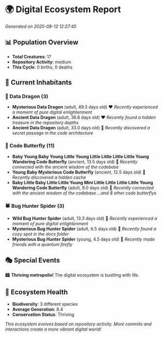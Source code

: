 # 🌍 Digital Ecosystem Report
*Generated on 2025-08-12 12:27:45*

## 📊 Population Overview
- **Total Creatures**: 17
- **Repository Activity**: medium
- **This Cycle**: 0 births, 0 deaths

## 👥 Current Inhabitants

### 🐉 Data Dragon (3)
- **Mysterious Data Dragon** (adult, 49.3 days old) ❤️
  *Recently experienced a moment of pure digital enlightenment*
- **Ancient Data Dragon** (adult, 36.8 days old) ❤️
  *Recently found a hidden treasure in the repository depths*
- **Ancient Data Dragon** (adult, 33.0 days old) 💛
  *Recently discovered a secret passage in the code architecture*

### 🦋 Code Butterfly (11)
- **Baby Young Baby Young Little Young Little Little Little Little Young Wandering Code Butterfly** (ancient, 13.5 days old) 💛
  *Recently connected with the ancient wisdom of the codebase*
- **Young Baby Mysterious Code Butterfly** (ancient, 12.5 days old) 💛
  *Recently discovered a hidden cache*
- **Baby Little Baby Little Little Young Mini Little Little Little Little Young Wandering Code Butterfly** (adult, 9.0 days old) 💚
  *Recently connected with the ancient wisdom of the codebase*
  *...and 8 other code butterflys*

### 🕷️ Bug Hunter Spider (3)
- **Wild Bug Hunter Spider** (adult, 13.3 days old) 💛
  *Recently experienced a moment of pure digital enlightenment*
- **Mysterious Bug Hunter Spider** (adult, 6.5 days old) 💚
  *Recently found a cozy spot in the docs folder*
- **Mysterious Bug Hunter Spider** (young, 4.5 days old) 💚
  *Recently made friends with a quantum firefly*

## 🎭 Special Events

🏙️ **Thriving metropolis!** The digital ecosystem is bustling with life.

## 🔬 Ecosystem Health
- **Biodiversity**: 3 different species
- **Average Generation**: 8.4
- **Conservation Status**: Thriving

*This ecosystem evolves based on repository activity. More commits and interactions create a more vibrant digital world!*